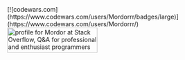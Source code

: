 
<div>
[![codewars.com](https://www.codewars.com/users/Mordorrr/badges/large)](https://www.codewars.com/users/Mordorrr/) 
<a href="https://stackoverflow.com/users/19511737/mordor"><img src="https://stackoverflow.com/users/flair/19511737.png" width="208" height="58" alt="profile for Mordor at Stack Overflow, Q&amp;A for professional and enthusiast programmers" title="profile for Mordor at Stack Overflow, Q&amp;A for professional and enthusiast programmers"></a>


</div>

